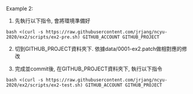 Example 2:

1. 先執行以下指令, 會將環境準備好

```
bash <(curl -s https://raw.githubusercontent.com/jrjang/ncyu-2020/ex2/scripts/ex2-pre.sh) GITHUB_ACCOUNT GITHUB_PROJECT
```

2. 切到GITHUB_PROJECT資料夾下. 依據data/0001-ex2.patch做相對應的修改

3. 完成並commit後, 在GITHUB_PROJECT資料夾下, 執行以下指令

```
bash <(curl -s https://raw.githubusercontent.com/jrjang/ncyu-2020/ex2/scripts/ex2-test.sh) GITHUB_ACCOUNT GITHUB_PROJECT
```
